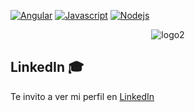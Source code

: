 <!-- [![Website](https://img.shields.io/website?down_color=pink&down_message=cv&logo=paloma&up_color=ff69b4&up_message=profile&url=https%3A%2F%2Fpalomajurado.com)](https://palomajurado.com)-->
 [![Angular](https://img.shields.io/badge/Angular-100%25-red?style=for-the-badge&logo=Angular)](https://angular.io/) 
 [![Javascript](https://img.shields.io/badge/Javascript-100%25-yellow)](https://www.javascript.com/)
 [![Nodejs](https://img.shields.io/badge/Nodejs-100%25-green?style=for-the-badge&logo=nodedotjs)](https://nodejs.org/es/)
 <!-- [![linkedin](https://img.shields.io/badge/linkedIn-palomajurado-informational)](https://www.linkedin.com/in/palomajurado/)  -->

<p align="center">
  <img src="https://i.ibb.co/ZgKntDt/logo2.png" alt="logo2" border="0">
</p>


## LinkedIn 🎓

Te invito a ver mi perfil en [LinkedIn](https://www.linkedin.com/in/ismael-abraham-toc-obreg%C3%B3n-7421aa15a/)

